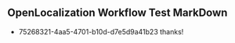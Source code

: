 ## OpenLocalization Workflow Test MarkDown
* 75268321-4aa5-4701-b10d-d7e5d9a41b23 thanks!

<!--HONumber=Aug16_HO3-->


